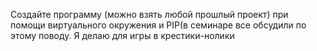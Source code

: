 Создайте программу (можно взять любой прошлый проект) при помощи виртуального окружения и PIP(в семинаре все обсудили по этому поводу.
Я делаю для игры в крестики-нолики
